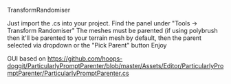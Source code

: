 TransformRandomiser

Just import the .cs into your project.
Find the panel under "Tools -> Transform Randomiser"
The meshes must be parented (if using polybrush then it'll be parented to your terrain mesh by default, then the parent selected via dropdown or the "Pick Parent" button
Enjoy

GUI based on https://github.com/hoops-doggit/ParticularlyPromptParenter/blob/master/Assets/Editor/ParticularlyPromptParenter/ParticularlyPromptParenter.cs

